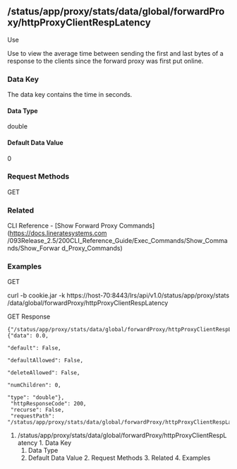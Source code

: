 ## /status/app/proxy/stats/data/global/forwardProxy/httpProxyClientRespLatency

Use

Use to view the average time between sending the first and last bytes of a
response to the clients since the forward proxy was first put online.

### Data Key

The data key contains the time in seconds.

#### Data Type

double

#### Default Data Value

0

### Request Methods

GET

### Related

CLI Reference - [Show Forward Proxy Commands](https://docs.lineratesystems.com
/093Release_2.5/200CLI_Reference_Guide/Exec_Commands/Show_Commands/Show_Forwar
d_Proxy_Commands)

### Examples

GET

curl -b cookie.jar -k https://host-70:8443/lrs/api/v1.0/status/app/proxy/stats
/data/global/forwardProxy/httpProxyClientRespLatency

GET Response

    
    
    {"/status/app/proxy/stats/data/global/forwardProxy/httpProxyClientRespLatency": {"data": 0.0,
                                                                                      "default": False,
                                                                                      "defaultAllowed": False,
                                                                                      "deleteAllowed": False,
                                                                                      "numChildren": 0,
                                                                                      "type": "double"},
     "httpResponseCode": 200,
     "recurse": False,
     "requestPath": "/status/app/proxy/stats/data/global/forwardProxy/httpProxyClientRespLatency"}
    

  1. /status/app/proxy/stats/data/global/forwardProxy/httpProxyClientRespLatency
    1. Data Key
      1. Data Type
      2. Default Data Value
    2. Request Methods
    3. Related
    4. Examples


